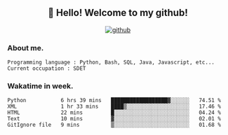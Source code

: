 <h2 align="center">👋 Hello! Welcome to my github! </h2>
<p align="center">
  <a href="https://github.com/usergwen"><img src="https://img.shields.io/badge/GitHub-24292e" alt="github"></a>
</p>

### About me.

```Plain Text
Programming language : Python, Bash, SQL, Java, Javascript, etc...
Current occupation : SDET
```
### Wakatime in week.

<!--START_SECTION:waka-->
```text
Python           6 hrs 39 mins   ██████████████████▓░░░░░░   74.51 % 
XML              1 hr 33 mins    ████▒░░░░░░░░░░░░░░░░░░░░   17.46 % 
HTML             22 mins         █░░░░░░░░░░░░░░░░░░░░░░░░   04.24 % 
Text             10 mins         ▓░░░░░░░░░░░░░░░░░░░░░░░░   02.01 % 
GitIgnore file   9 mins          ▒░░░░░░░░░░░░░░░░░░░░░░░░   01.68 % 
```
<!--END_SECTION:waka-->
